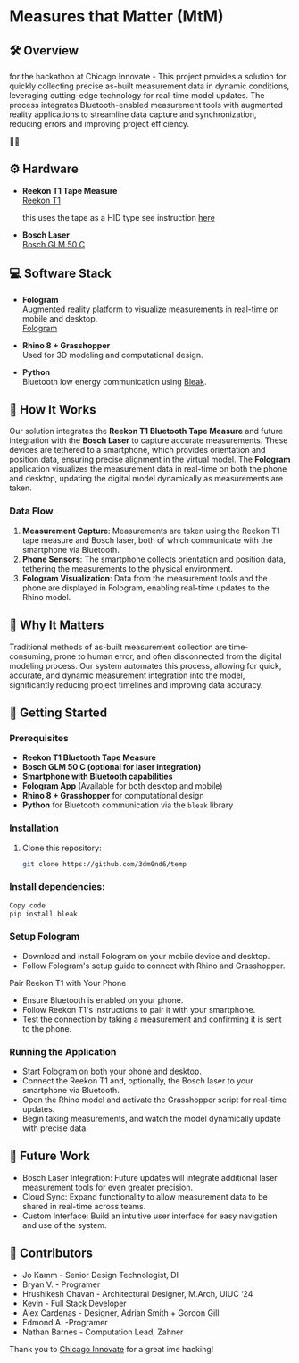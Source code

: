 # Measures that Matter (MtM)

## 🛠️ Overview

for the hackathon at Chicago Innovate - This project provides a solution for quickly collecting precise as-built measurement data in dynamic conditions, leveraging cutting-edge technology for real-time model updates. The process integrates Bluetooth-enabled measurement tools with augmented reality applications to streamline data capture and synchronization, reducing errors and improving project efficiency.

👩‍💻

## ⚙️ Hardware

- **Reekon T1 Tape Measure**  
  [Reekon T1](https://www.reekon.tools/)

  this uses the tape as a HID type  see instruction [here](https://support.reekon.tools/hc/en-us/articles/20026126134292-Keyboard-Mode-Bluetooth-Digital-Tape-Measure)
  
- **Bosch Laser**  
  [Bosch GLM 50 C](https://www.boschtools.com/us/en/products/glm-50-c-0601072C10)

## 💻 Software Stack

- **Fologram**  
  Augmented reality platform to visualize measurements in real-time on mobile and desktop.  
  [Fologram](https://fologram.com/)
  
- **Rhino 8 + Grasshopper**  
  Used for 3D modeling and computational design.
  
- **Python**  
  Bluetooth low energy communication using [Bleak](https://github.com/hbldh/bleak).

## 🔄 How It Works

Our solution integrates the **Reekon T1 Bluetooth Tape Measure** and future integration with the **Bosch Laser** to capture accurate measurements. These devices are tethered to a smartphone, which provides orientation and position data, ensuring precise alignment in the virtual model. The **Fologram** application visualizes the measurement data in real-time on both the phone and desktop, updating the digital model dynamically as measurements are taken.

### Data Flow

1. **Measurement Capture**: Measurements are taken using the Reekon T1 tape measure and Bosch laser, both of which communicate with the smartphone via Bluetooth.
2. **Phone Sensors**: The smartphone collects orientation and position data, tethering the measurements to the physical environment.
3. **Fologram Visualization**: Data from the measurement tools and the phone are displayed in Fologram, enabling real-time updates to the Rhino model.

## 🌟 Why It Matters

Traditional methods of as-built measurement collection are time-consuming, prone to human error, and often disconnected from the digital modeling process. Our system automates this process, allowing for quick, accurate, and dynamic measurement integration into the model, significantly reducing project timelines and improving data accuracy.

## 🚀 Getting Started

### Prerequisites

- **Reekon T1 Bluetooth Tape Measure**
- **Bosch GLM 50 C (optional for laser integration)**
- **Smartphone with Bluetooth capabilities**
- **Fologram App** (Available for both desktop and mobile)
- **Rhino 8 + Grasshopper** for computational design
- **Python** for Bluetooth communication via the `bleak` library

### Installation

1. Clone this repository:
   ```bash
   git clone https://github.com/3dm0nd6/temp


### Install dependencies:
  ```bash
  Copy code
  pip install bleak
```
### Setup Fologram
- Download and install Fologram on your mobile device and desktop.
- Follow Fologram's setup guide to connect with Rhino and Grasshopper.

Pair Reekon T1 with Your Phone
- Ensure Bluetooth is enabled on your phone.
- Follow Reekon T1's instructions to pair it with your smartphone.
- Test the connection by taking a measurement and confirming it is sent to the phone.

### Running the Application
- Start Fologram on both your phone and desktop.
- Connect the Reekon T1 and, optionally, the Bosch laser to your smartphone via Bluetooth.
- Open the Rhino model and activate the Grasshopper script for real-time updates.
- Begin taking measurements, and watch the model dynamically update with precise data.

## 🔮 Future Work
- Bosch Laser Integration: Future updates will integrate additional laser measurement tools for even greater precision.
- Cloud Sync: Expand functionality to allow measurement data to be shared in real-time across teams.
- Custom Interface: Build an intuitive user interface for easy navigation and use of the system.

## 👥 Contributors

- Jo Kamm - Senior Design Technologist, DI
- Bryan V. - Programer
- Hrushikesh Chavan - Architectural Designer, M.Arch, UIUC ‘24
- Kevin - Full Stack Developer
- Alex Cardenas - Designer, Adrian Smith + Gordon Gill
- Edmond A. -Programer
- Nathan Barnes - Computation Lead, Zahner

Thank you to [Chicago Innovate](https://www.chicagoinnovate.tech/) for a great ime hacking!
